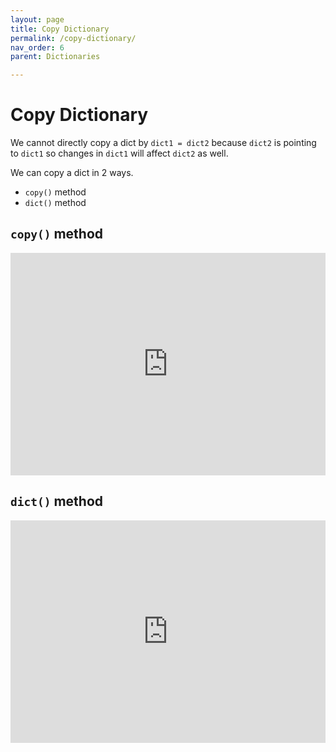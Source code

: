 ```yaml
---
layout: page
title: Copy Dictionary
permalink: /copy-dictionary/
nav_order: 6
parent: Dictionaries

---
```

# Copy Dictionary
We cannot directly copy a dict by `dict1 = dict2` because `dict2` is pointing to `dict1` so changes in `dict1` will affect `dict2` as well.

We can copy a dict in 2 ways.
* `copy()` method
* `dict()` method

## `copy()` method

<div class="code-example">
<iframe src="https://trinket.io/embed/python3/c07303fc23" width="100%" height="356" frameborder="0" marginwidth="0" marginheight="0" allowfullscreen></iframe>
</div>

## `dict()` method

<div class="code-example">
<iframe src="https://trinket.io/embed/python3/497569d96a" width="100%" height="356" frameborder="0" marginwidth="0" marginheight="0" allowfullscreen></iframe>
</div>